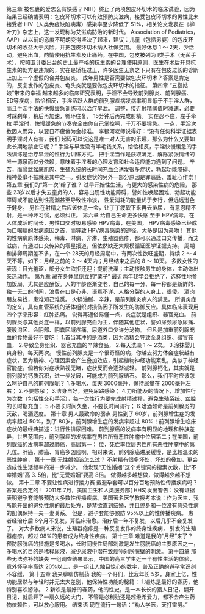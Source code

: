 
第三章 被包裹的爱怎么有快感？
NIH）终止了两项包皮环切术的临床试验，因为结果已经确凿表明：包皮环切术可以有效预防艾滋病，接受包皮环切术的男性比未接受者 HIV（人类免疫缺陷病毒）感染率至少降低了 51%，相关论文发表在《柳叶刀》杂志上，这一发现称为艾滋病防治的新时代。
Association of Pediatrics， AAP）从以前的态度不明朗变得坚决了起来，建议：儿童（包括男婴）的包皮环切术的收益大于风险，并把包皮环切术纳入社保范围。
最好休息 1 ～ 2天，少活动，避免出血，酌情使用抗生素及止痛药。在中国，包皮被列为 Ⅰ类手术（无菌手术），按照卫计委出台的史上最严格的抗生素的合理使用原则，医生在术后开具抗生素的处方是违规的，实在是矫枉过正，许多医生无奈之下只有在包皮过长的诊断上加上一个虚假的合并包皮炎。
成年男性是否需要做包皮环切术？答案是肯定的，反复发作的包皮炎、龟头炎就是要做包皮环切术的指征。
第四章 “五指姑娘”带来的幸福
越来越多的临床研究表明，手淫不会导致前列腺炎、前列腺癌、 ED等疾病，恰恰相反，手淫活跃人群的前列腺疾病发病率明显低于不手淫人群，而且手淫手法的快慢缓急训练可以治疗早泄。
调整，接近射精阈值时减速，必要时踩刹车，稍后再加速，循环往复， 15分钟后再完成射精。
实在忍不住，左手牵拉
手淫时，快慢缓急的节奏完全由你自己掌控啊，千万不要猴急。
一点，手淫次数因人而异，以翌日不疲倦为金标准。
李银河老师说得好：“没有任何科学证据表明手淫对人有害，我们
起码可以说这是唯一对人无害的乐趣，那么为什么又要如此长期地禁止它呢？”
手淫与早泄没有半毛钱关系，恰恰相反，手淫快慢缓急的手法训练是治疗早泄的性行为训练方式。
把手淫当作是获取满足、解除紧张情绪的唯一源泉而过分依赖，意味着手淫者的心理发育和社会适应能力遇到了问题。
辛苦，而骨盆盆底肌肉、生殖系统的长时间充血会诱发很多症状，勃起功能障碍、
精神萎靡不振就是其中之一。引发症状的另外一部分原因是罪恶感、羞耻心作祟！
第五章 我们的“第一次”给了谁？
过早开始性生活，有更大的感染性病的危险，
那些 23岁以后才失去童贞的人，容易出现性功能障碍，譬如性唤起困难、勃起功能障碍或不能达到性高潮甚至导致性冷淡，
性爱消耗的能量优于步行，但远远逊色于健身。
男性在射精之后应该休息一会，让丁丁疲软下来再去排尿，
有意忍精不射，是一种坏习惯，必须纠正。
第六章 给自己生命更多快感
至于 HPV病毒，在人体成活时间长，男性口交时极易感染 HPV病毒，在美国， HPV病毒感染已经成为口咽癌的发病原因之首，而导致 HPV病毒感染的途径，大多是因为亲吻！
其他的性病病原体感染，梅毒、淋病、非淋、生殖器疱疹，都可以通过口交传播，而艾滋病，有通过口交传染的零星报道，但依然缺乏大规模循证医学证据支持。
周期和排卵周期差不多，在一个 28天的月经周期中，有两次性欲旺盛期，持续 2 ～ 4天不等，如下：月经之前的 2 ～ 4天内；月经结束之后的 8 ～ 10天。
多数女性的表现：目光羞涩，部分女生欲拒还迎；提前洗澡；主动接触男生的身体，主动做出亲热动作。
第九章 藏在身体里倒立的“栗子”
最近两年我学会拒绝了，选择性地参加饭局，尤其是应酬饭。人的年龄逐渐变老，自己的每一分、每一秒都是新鲜的、独一无二的时间，浪费在口是心非、语焉不详、人格分裂的人身上，很傻。
酒肉朋友易找，患难知己难觅。
火锅油腻、辛辣，是前列腺炎病人的禁忌。
所谓炎症的定义，具有血管系统的活体组织对损伤因子所发生的防御反应。具体临床表现用四个字来形容：红肿热痛。
说得再通俗易懂一点，炎症就是组织、器官充血。
前列腺炎与其他炎症一样，以前列腺充血为主，伴随其他症状，譬如尿频尿急尿痛、腹股沟区、会阴部、阴囊区域疼痛，尿道外口少许分泌物。
但凡是加重前列腺充血的食物最好不要吃：
1.首当其冲的是酒类，因为酒精会导致全身组织、器官充血，
2.导致全身组织、器官充血的辛辣食品，
2.每天洗澡 1 ～ 2次。 3.涂抹婴儿爽身粉，每天两次。
慢性前列腺炎是一个很奇怪的病，你越去努力体会症状越有症状，因为精神、心理因素会产生叠加效应，引起植物神经功能紊乱，类似于神经官能症。倘若你对症状熟视无睹，症状反而会逐渐减轻。
前列腺钙化，其实就是前列腺的钙质沉积，进一步发展，可能成为前列腺结石。
那么，我们平时应该怎么呵护自己的前列腺呢？ 1.多喝水，每天 3000毫升，保持尿量在 2000毫升左右；
2.不要憋尿； 3.洁身自好，避免尿路感染； 4.力所能及的情况下，增加性行为次数（包括性交和手淫），每一次性行为要完成射精过程，避免生殖系统、盆腔的长时期充血；
5.不要长时间久坐，不要长时间骑行；
6.嗜酒如命是前列腺炎的天敌，喝酒适度。
第十章 男人最致命的弱点
男性到了 60岁，前列腺增生症的发病率超过 50%，到了 80岁，前列腺增生症的发病率超过 80%！前列腺增生临床症状的最经典描述：进行性排尿困难。
前列腺癌的发病率有明显的地理和种族差异，世界范围内，前列腺癌的发病率在男性所有恶性肿瘤中位居第二；在美国，前列腺癌的发病率超过肺癌，高居第一；
位，死亡率位居男性所有恶性肿瘤中的第九位。肝癌、肺癌、胃癌多凶险啊，相对来说，前列腺癌进展缓慢，是比较温柔的恶性肿瘤，
第十一章 无性婚姻该怎么过？
不射精有很多坏处，坏处的叠加，更会造成性生活频率的进一步减少。
他发现“无性婚姻”这个关键词的搜索次数，比“不幸婚姻”高 3. 5倍，比“无爱婚姻”要高 8倍。
做得越多越想做，做得越少越不想做。
第十二章 不要让性病进行接力赛
戴避孕套可以百分百地预防性传播疾病吗？答案是否定的！
2011年 7月，美国卫生和人类服务部( HHS)发出警告：没有证据表明避孕套能够预防大多数性传播疾病。美国著名医学教授考本说：作为医生，我所能开出的避免性病的最后处方，是禁欲直到结婚，并且终身和一位没有感染性病的配偶保持一夫一妻关系。
但是，避孕套能够预防 95%以上的性传播疾病。
患者经治疗后 6个月不复发，算临床治愈。治疗后一年不复发，以后几乎不会复发了。
对大多数病人来说，生殖器疱疹是一种反复发作的终身性疾病，
引发的生殖器疱疹，超过 98%的患者成为终身性疾病。
第十三章 难道是我的“月经”来了？
预防膀胱癌的措施是多喝水，长时间慢性局部刺激是发生膀胱癌的主要原因之一，多喝水的目的是稀释尿液，减少尿液中潜在致癌物对膀胱壁的刺激。
第十四章 那些无法弥补的缺失
一组调查结果显示，中国的高三学生近一半有性生活的体验，意外怀孕率高达 20%以上，是一组让人触目惊心的数字，普及正确的避孕常识刻不容缓。
第十五章 我来聊聊仿制药
我的一个哥们，比我年长 5岁，身家上亿，性功能居然与年轻时并无太大差别，他保持性功能的秘籍：
1.锻炼是最好的春药，他特别喜欢游泳。
2.新欢是最好的春药，他的性史，是一本长长的猎人日记，翻开日记，就启开了一扇久远的大门，
不管是必利劲还是超级希爱力，都不会产生药物依赖性，可以放心服用。
结束语
现在流行一句话：“劝人学医，天打雷劈。”